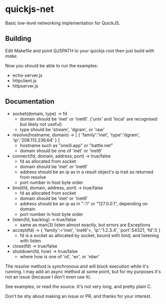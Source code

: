 # quickjs-net
Basic low-level networking implementation for QuickJS.

## Building
Edit Makefile and point QJSPATH to your quickjs root then just build with *make*.

Now you should be able to run the examples:
 * echo-server.js
 * httpclient.js
 * httpserver.js

## Documentation

 * socket(domain, type) -> fd
   * domain should be 'inet' or 'inet6'. ('unix' and 'local' are recognised but likely not useful)
   * type should be 'stream', 'dgram', or 'raw'
 * resolve(hostname, domain) -> [ { 'family':'inet', 'type':'dgram', 'ip':'208.113.236.64' } ]
   * hostname such as "oneill.app" or "battle.net"
   * domain should be one of 'inet' or 'inet6'
 * connect(fd, domain, address, port) -> true/false
   * fd as allocated from socket
   * domain should be 'inet' or 'inet6'
   * address should be an ip as in a result object's ip trait as returned from resolve
   * port number in host byte order
 * bind(fd, domain, address, port) -> true/false
   * fd as allocated from socket
   * domain should be 'inet' or 'inet6'
   * address should be an ip as in "::1" or "127.0.0.1", depending on domain
   * port number in host byte order
 * listen(fd, backlog) -> true/false
   * same as man(3) listen almost exactly, but errors are Exceptions
 * accept(fd) -> { 'family':<'inet', 'inet6'>, 'ip':'1.2.3.4', 'port':54321, 'fd':5 }
   * fd is a socket as allocated by socket, bound with bind, and listening with listen
 * close(fd) -> true/false
 * shutdown(fd, how) -> true/false
   * where how is one of 'rd', 'wr', or 'rdwr'

The *resolve* method is synchronous and will block execution while it's running. I may add an async method at some point, but for my purposes it's not an issue (because I don't even use it).

See examples, or read the source. It's not very long, and pretty plain C.

Don't be shy about making an issue or PR, and thanks for your interest.



